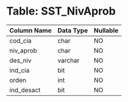 # Table: SST_NivAprob

| Column Name | Data Type | Nullable |
|-------------|-----------|----------|
| cod_cia | char | NO |
| niv_aprob | char | NO |
| des_niv | varchar | NO |
| ind_cia | bit | NO |
| orden | int | NO |
| ind_desact | bit | NO |
